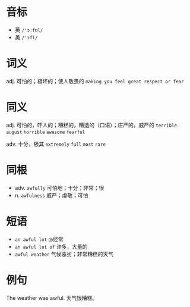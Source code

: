 # 音标

- 英 `/'ɔːfʊl/`
- 美 `/'ɔfl/`

# 词义

adj. 可怕的；极坏的；使人敬畏的
`making you feel great respect or fear`

# 同义

adj. 可怕的，吓人的；糟糕的，糟透的（口语）；庄严的，威严的
`terrible` `august` `horrible` `awesome` `fearful`

adv. 十分，极其
`extremely` `full` `most` `rare`

# 同根

- adv. `awfully` 可怕地；十分；非常；很
- n. `awfulness` 威严；虔敬；可怕

# 短语

- `an awful lot` ◎经常
- `an awful lot of` 许多，大量的
- `awful weather` 气候恶劣；非常糟糕的天气

# 例句

The weather was awful.
天气很糟糕。


